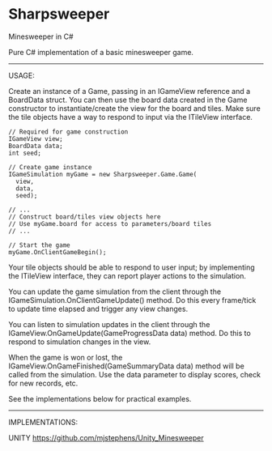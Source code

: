 # Sharpsweeper
Minesweeper in C#

Pure C# implementation of a basic minesweeper game.

---

USAGE:

Create an instance of a Game, passing in an IGameView reference and a BoardData struct. You can then use the board data created in the Game constructor to instantiate/create the view for the board and tiles. Make sure the tile objects have a way to respond to input via the ITileView interface.

```
// Required for game construction
IGameView view;
BoardData data;
int seed;

// Create game instance
IGameSimulation myGame = new Sharpsweeper.Game.Game(
  view,
  data,
  seed);
  
// ...
// Construct board/tiles view objects here
// Use myGame.board for access to parameters/board tiles
// ...

// Start the game
myGame.OnClientGameBegin();
```

Your tile objects should be able to respond to user input; by implementing the ITileView interface, they can report player actions to the simulation.

You can update the game simulation from the client through the IGameSimulation.OnClientGameUpdate() method. Do this every frame/tick to update time elapsed and trigger any view changes.

You can listen to simulation updates in the client through the IGameView.OnGameUpdate(GameProgressData data) method. Do this to respond to simulation changes in the view.

When the game is won or lost, the IGameView.OnGameFinished(GameSummaryData data) method will be called from the simulation. Use the data parameter to display scores, check for new records, etc.

See the implementations below for practical examples.

---

IMPLEMENTATIONS:

UNITY
https://github.com/mjstephens/Unity_Minesweeper
